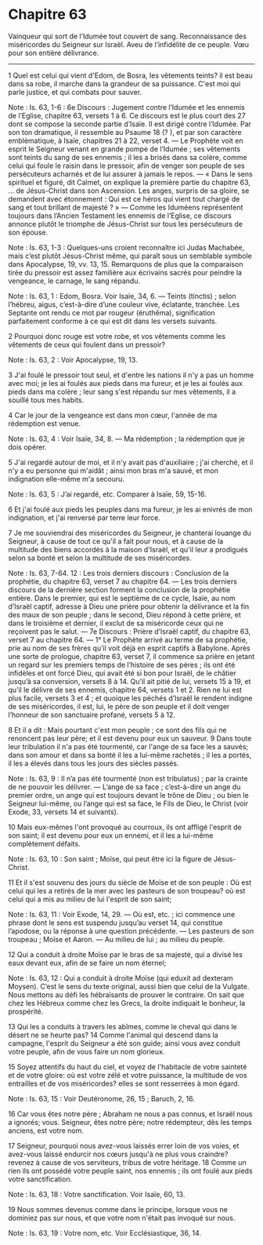 # Chapitre 63

Vainqueur qui sort de l’Idumée tout couvert de sang.
Reconnaissance des miséricordes du Seigneur sur Israël.
Aveu de l’infidélité de ce peuple.
Vœu pour son entière délivrance.

***

1 Quel est celui qui vient d'Edom, de Bosra, les vêtements teints? il est beau dans sa robe, il marche dans la grandeur de sa puissance. C'est moi qui parle justice, et qui combats pour sauver.

<span class="bible-note">Note : </span> Is. 63, 1-6 : 6e Discours : Jugement contre l’Idumée et les ennemis de l’Eglise, chapitre 63, versets 1 à 6. Ce discours est le plus court des 27 dont se compose la seconde partie d’Isaïe. Il est dirigé contre l’Idumée. Par son ton dramatique, il ressemble au Psaume 18 (? ), et par son caractère emblématique, à Isaïe, chapitres 21 à 22, verset 4. ― Le Prophète voit en esprit le Seigneur venant en grande pompe de l’Idumée ; ses vêtements sont teints du sang de ses ennemis ; il les a brisés dans sa colère, comme celui qui foule le raisin dans le pressoir, afin de venger son peuple de ses persécuteurs acharnés et de lui assurer à jamais le repos. ― « Dans le sens spirituel et figuré, dit Calmet, on explique la première partie du chapitre 63, … de Jésus-Christ dans son Ascension. Les anges, surpris de sa gloire, se demandent avec étonnement : Qui est ce héros qui vient tout chargé de sang et tout brillant de majesté ? » ― Comme les Iduméens représentent toujours dans l’Ancien Testament les ennemis de
l’Eglise, ce discours annonce plutôt le triomphe de Jésus-Christ sur tous les persécuteurs de son épouse.

<span class="bible-note">Note : </span> Is. 63, 1-3 : Quelques-uns croient reconnaître ici Judas Machabée, mais c’est plutôt Jésus-Christ même, qui paraît sous un semblable symbole dans Apocalypse, 19, vv. 13, 15. Remarquons de plus que la comparaison tirée du pressoir est assez familière aux écrivains sacrés pour peindre la vengeance, le carnage, le sang répandu.

<span class="bible-note">Note : </span> Is. 63, 1 : Edom, Bosra. Voir Isaïe, 34, 6. ― Teints (tinctis) ; selon l’hébreu, aigus, c’est-à-dire d’une couleur vive, éclatante, tranchée. Les Septante ont rendu ce mot par rougeur (éruthêma), signification parfaitement conforme à ce qui est dit dans les versets suivants.


2 Pourquoi donc rouge est votre robe, et vos vêtements comme les vêtements de ceux qui foulent dans un pressoir?

<span class="bible-note">Note : </span> Is. 63, 2 : Voir Apocalypse, 19, 13.

3 J'ai foulé le pressoir tout seul, et d'entre les nations il n'y a pas un homme avec moi; je les ai foulés aux pieds dans ma fureur, et je les ai foulés aux pieds dans ma colère ; leur sang s'est répandu sur mes vêtements, il a souillé tous mes habits.


4 Car le jour de la vengeance est dans mon cœur, l'année de ma rédemption est venue.

<span class="bible-note">Note : </span> Is. 63, 4 : Voir Isaïe, 34, 8. ― Ma rédemption ; la rédemption que je dois opérer.

5 J'ai regardé autour de moi, et il n'y avait pas d'auxiliaire ; j'ai cherché, et il n'y a eu personne qui m'aidât ; ainsi mon bras m'a sauvé, et mon indignation elle-même m'a secouru.

<span class="bible-note">Note : </span> Is. 63, 5 : J’ai regardé, etc. Comparer à Isaïe, 59, 15-16.


6 Et j'ai foulé aux pieds les peuples dans ma fureur, je les ai enivrés de mon indignation, et j'ai renversé par terre leur force.


7 Je me souviendrai des miséricordes du Seigneur, je chanterai louange du Seigneur, à cause de tout ce qu'il a fait pour nous, et à cause de la multitude des biens accordés à la maison d'Israël, et qu'il leur a prodigués selon sa bonté et selon la multitude de ses miséricordes.

<span class="bible-note">Note : </span> Is. 63, 7-64. 12 : Les trois derniers discours : Conclusion de la prophétie, du chapitre 63, verset 7 au chapitre 64. ― Les trois derniers discours de la dernière section forment la conclusion de la prophétie entière. Dans le premier, qui est le septième de ce cycle, Isaïe, au nom d’Israël captif, adresse à Dieu une prière pour obtenir la délivrance et la fin des maux de son peuple ; dans le second, Dieu répond à cette prière, et dans le troisième et dernier, il exclut de sa miséricorde ceux qui ne reçoivent pas le salut. ― 7e Discours : Prière d’Israël captif, du chapitre 63, verset 7 au chapitre 64. ― 1° Le Prophète arrivé au terme de sa prophétie, prie au nom de ses frères qu’il voit déjà en esprit captifs à Babylone. Après une sorte de prologue, chapitre 63, verset 7, il commence sa prière en jetant un regard sur les premiers temps de l’histoire de ses pères ; ils ont été infidèles et ont forcé Dieu, qui avait été si bon pour Israël, de le châtier jusqu’à sa conversion, versets 8 à 14. Qu’il ait pitié
de lui, versets 15 à 19, et qu’il le délivre de ses ennemis, chapitre 64, versets 1 et 2. Rien ne lui est plus facile, versets 3 et 4 ; et quoique les péchés d’Israël le rendent indigne de ses miséricordes, il est, lui, le père de son peuple et il doit venger l’honneur de son sanctuaire profané, versets 5 à 12.


8 Et il a dit : Mais pourtant c'est mon peuple ; ce sont des fils qui ne renoncent pas leur père; et il est devenu pour eux un sauveur. 9 Dans toute leur tribulation il n'a pas été tourmenté, car l'ange de sa face les a sauvés; dans son amour et dans sa bonté il les a lui-même rachetés ; il les a portés, il les a élevés dans tous les jours des siècles passés.

<span class="bible-note">Note : </span> Is. 63, 9 : Il n’a pas été tourmenté (non est tribulatus) ; par la crainte de ne pouvoir les délivrer. ― L’ange de sa face ; c’est-à-dire un ange du premier ordre, un ange qui est toujours devant le trône de Dieu ; ou bien le Seigneur lui-même, ou l’ange qui est sa face, le Fils de Dieu, le Christ (voir Exode, 33, versets 14 et suivants).

10 Mais eux-mêmes l'ont provoqué au courroux, ils ont affligé l'esprit de son saint; il est devenu pour eux un ennemi, et il les a lui-même complètement défaits.

<span class="bible-note">Note : </span> Is. 63, 10 : Son saint ; Moïse, qui peut être ici la figure de Jésus-Christ.

11 Et il s'est souvenu des jours du siècle de Moïse et de son peuple : Où est celui qui les a retirés de la mer avec les pasteurs de son troupeau? où est celui qui a mis au milieu de lui l'esprit de son saint;

<span class="bible-note">Note : </span> Is. 63, 11 : Voir Exode, 14, 29. ― Où est, etc. ; ici commence une phrase dont le sens est suspendu jusqu’au verset 14, qui constitue l’apodose, ou la réponse à une question précédente. ― Les pasteurs de son troupeau ; Moïse et Aaron. ― Au milieu de lui ; au milieu du peuple.


12 Qui a conduit à droite Moïse par le bras de sa majesté, qui a divisé les eaux devant eux, afin de se faire un nom éternel;

<span class="bible-note">Note : </span> Is. 63, 12 : Qui a conduit à droite Moïse (qui eduxit ad dexteram Moysen). C’est le sens du texte original, aussi bien que celui de la Vulgate. Nous mettons au défi les hébraïsants de prouver le contraire. On sait que chez les Hébreux comme chez les Grecs, la droite indiquait le bonheur, la prospérité.

13 Qui les a conduits à travers les abîmes, comme le cheval qui dans le désert ne se heurte pas? 14 Comme l'animal qui descend dans la campagne, l'esprit du Seigneur a été son guide; ainsi vous avez conduit votre peuple, afin de vous faire un nom glorieux.


15 Soyez attentifs du haut du ciel, et voyez de l'habitacle de votre sainteté et de votre gloire: où est votre zélé et votre puissance, la multitude de vos entrailles et de vos miséricordes? elles se sont resserrées à mon égard.

<span class="bible-note">Note : </span> Is. 63, 15 : Voir Deutéronome, 26, 15 ; Baruch, 2, 16.

16 Car vous êtes notre père ; Abraham ne nous a pas connus, et Israël nous a ignorés; vous. Seigneur, êtes notre père; notre rédempteur, dès les temps anciens, est votre nom.


17 Seigneur, pourquoi nous avez-vous laissés errer loin de vos voies, et avez-vous laissé endurcir nos cœurs jusqu'à ne plus vous craindre? revenez à cause de vos serviteurs, tribus de votre héritage. 18 Comme un rien ils ont possédé votre peuple saint, nos ennemis ; ils ont foulé aux pieds votre sanctification.

<span class="bible-note">Note : </span> Is. 63, 18 : Votre sanctification. Voir Isaïe, 60, 13.

19 Nous sommes devenus comme dans le principe, lorsque vous ne dominiez pas sur nous, et que votre nom n'était pas invoqué sur nous.

<span class="bible-note">Note : </span> Is. 63, 19 : Votre nom, etc. Voir Ecclésiastique, 36, 14.

